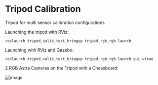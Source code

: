 # Tripod Calibration
Tripod for multi sensor calibration configurations


Launching the tripod with RViz:

    roslaunch tripod_calib_test_bringup tripod_rgb_rgb.launch
    
Launching with RViz and Gazebo:

    roslaunch tripod_calib_test_bringup tripod_rgb_rgb.launch gui:=true


2 RGB Astra Cameras on the Tripod with a Chessboard:

![image](https://user-images.githubusercontent.com/93128909/200885622-ce74d62d-6a24-4886-b59f-a0730472b1a3.png)

